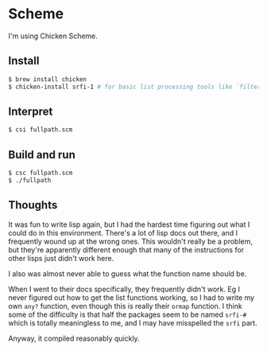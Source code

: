 Scheme
======

I'm using Chicken Scheme.

Install
-------

```sh
$ brew install chicken
$ chicken-install srfi-1 # for basic list processing tools like `filter`
```

Interpret
---------

```sh
$ csi fullpath.scm
```


Build and run
-------------

```sh
$ csc fullpath.scm
$ ./fullpath
```

Thoughts
--------

It was fun to write lisp again, but I had the hardest time figuring out what
I could do in this environment. There's a lot of lisp docs out there,
and I frequently wound up at the wrong ones. This wouldn't really be a problem,
but they're apparently different enough that many of the instructions for
other lisps just didn't work here.

I also was almost never able to guess what the function name should be.

When I went to their docs specifically, they frequently didn't work.
Eg I never figured out how to get the list functions working, so I had
to write my own `any?` function, even though this is really their `ormap` function.
I think some of the difficulty is that half the packages seem to be named
`srfi-#` which is totally meaningless to me, and I may have misspelled the `srfi` part.

Anyway, it compiled reasonably quickly.
